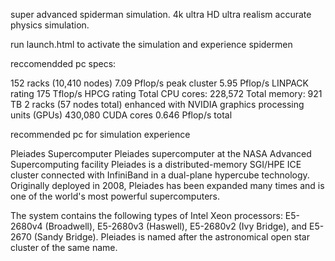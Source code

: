 super advanced spiderman simulation.
4k ultra HD ultra realism accurate physics simulation.

run launch.html to activate the simulation and experience spidermen



reccomendded pc specs:

152 racks (10,410 nodes)
7.09 Pflop/s peak cluster
5.95 Pflop/s LINPACK rating
175 Tflop/s HPCG rating
Total CPU cores: 228,572
Total memory: 921 TB
2 racks (57 nodes total) enhanced with NVIDIA graphics processing units (GPUs)
430,080 CUDA cores
0.646 Pflop/s total


recommended pc for simulation experience

Pleiades Supercomputer
Pleiades supercomputer at the NASA Advanced Supercomputing facility
Pleiades is a distributed-memory SGI/HPE ICE cluster connected with InfiniBand in a dual-plane hypercube technology. Originally deployed in 2008, Pleiades has been expanded many times and is one of the world's most powerful supercomputers.

The system contains the following types of Intel Xeon processors: E5-2680v4 (Broadwell), E5-2680v3 (Haswell), E5-2680v2 (Ivy Bridge), and E5-2670 (Sandy Bridge). Pleiades is named after the astronomical open star cluster of the same name.
